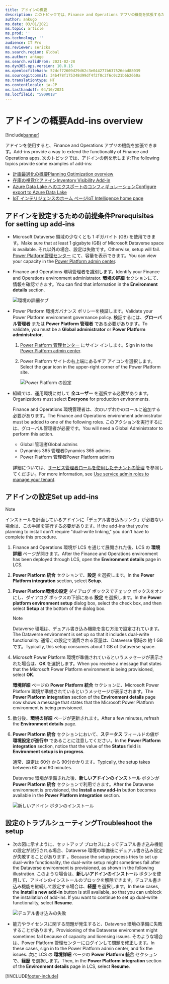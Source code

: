 ```yaml
---
title: アドインの概要
description: このトピックでは、Finance and Operations アプリの機能を拡張するために使用できるアドインに関する情報を提供します。
author: ankugo
ms.date: 03/01/2021
ms.topic: article
ms.prod: ''
ms.technology: ''
audience: IT Pro
ms.reviewer: sericks
ms.search.region: Global
ms.author: ankugo
ms.search.validFrom: 2021-02-28
ms.dyn365.ops.version: 10.0.15
ms.openlocfilehash: 52dcf72609d29d62c3e044277b637526ead88039
ms.sourcegitcommit: 34b478f175348d99df4f2f0c2f6c0c21b6b2660a
ms.translationtype: HT
ms.contentlocale: ja-JP
ms.lasthandoff: 04/16/2021
ms.locfileid: "5909018"
---
```

# <a name="add-ins-overview"></a><span data-ttu-id="ab9d0-103">アドインの概要</span><span class="sxs-lookup"><span data-stu-id="ab9d0-103">Add-ins overview</span></span>

[!include[banner](../includes/banner.md)]

<span data-ttu-id="ab9d0-104">アドインを使用すると、Finance and Operations アプリの機能を拡張できます。</span><span class="sxs-lookup"><span data-stu-id="ab9d0-104">Add-ins provide a way to extend the functionality of Finance and Operations apps.</span></span> <span data-ttu-id="ab9d0-105">次のトピックでは、アドインの例を示します:</span><span class="sxs-lookup"><span data-stu-id="ab9d0-105">The following topics provide some examples of add-ins:</span></span>

- [<span data-ttu-id="ab9d0-106">計画最適化の概要</span><span class="sxs-lookup"><span data-stu-id="ab9d0-106">Planning Optimization overview</span></span>](../../../supply-chain/master-planning/planning-optimization/planning-optimization-overview.md)
- [<span data-ttu-id="ab9d0-107">在庫の視覚化アドイン</span><span class="sxs-lookup"><span data-stu-id="ab9d0-107">Inventory Visibility Add-in</span></span>](../../../supply-chain/inventory/inventory-visibility.md)
- [<span data-ttu-id="ab9d0-108">Azure Data Lake へのエクスポートのコンフィギュレーション</span><span class="sxs-lookup"><span data-stu-id="ab9d0-108">Configure export to Azure Data Lake</span></span>](../data-entities/configure-export-data-lake.md)
- [<span data-ttu-id="ab9d0-109">IoT インテリジェンスのホーム ページ</span><span class="sxs-lookup"><span data-stu-id="ab9d0-109">IoT Intelligence home page</span></span>](../../../supply-chain/iot/iot-intelligence-home-page.md)

## <a name="prerequisites-for-setting-up-add-ins"></a><span data-ttu-id="ab9d0-110">アドインを設定するための前提条件</span><span class="sxs-lookup"><span data-stu-id="ab9d0-110">Prerequisites for setting up add-ins</span></span>

- <span data-ttu-id="ab9d0-111">Microsoft Dataverse 領域の少なくとも 1 ギガバイト (GB) を使用できます。</span><span class="sxs-lookup"><span data-stu-id="ab9d0-111">Make sure that at least 1 gigabyte (GB) of Microsoft Dataverse space is available.</span></span> <span data-ttu-id="ab9d0-112">それ以外の場合、設定は失敗です。</span><span class="sxs-lookup"><span data-stu-id="ab9d0-112">Otherwise, setup will fail.</span></span> <span data-ttu-id="ab9d0-113">[Power Platform管理センター](https://admin.powerplatform.microsoft.com/resources/capacity) にて、容量を表示できます。</span><span class="sxs-lookup"><span data-stu-id="ab9d0-113">You can view your capacity in the [Power Platform admin center](https://admin.powerplatform.microsoft.com/resources/capacity).</span></span> 
- <span data-ttu-id="ab9d0-114">Finance and Operations 環境管理者を識別します。</span><span class="sxs-lookup"><span data-stu-id="ab9d0-114">Identify your Finance and Operations environment administrator.</span></span> <span data-ttu-id="ab9d0-115">**環境の詳細** セクションにて、情報を確認できます。</span><span class="sxs-lookup"><span data-stu-id="ab9d0-115">You can find that information in the **Environment details** section.</span></span>

    ![環境の詳細タブ](media/EnvironmentDetails.png)
    
- <span data-ttu-id="ab9d0-117">Power Platform 環境ガバナンス ポリシーを検証します。</span><span class="sxs-lookup"><span data-stu-id="ab9d0-117">Validate your Power Platform environment governance policy.</span></span> <span data-ttu-id="ab9d0-118">検証するには、**グローバル管理者** または **Power Platform 管理者** である必要があります。</span><span class="sxs-lookup"><span data-stu-id="ab9d0-118">To validate, you must be a **Global administrator** or **Power Platform administrator**.</span></span>
    
    1. <span data-ttu-id="ab9d0-119">[Power Platform 管理センター](https://admin.powerplatform.microsoft.com) にサイン インします。</span><span class="sxs-lookup"><span data-stu-id="ab9d0-119">Sign in to the [Power Platform admin center](https://admin.powerplatform.microsoft.com).</span></span>
    2. <span data-ttu-id="ab9d0-120">Power Platform サイトの右上端にあるギア アイコンを選択します。</span><span class="sxs-lookup"><span data-stu-id="ab9d0-120">Select the gear icon in the upper-right corner of the Power Platform site.</span></span>
    
        ![Power Platform の設定](media/PowerPlatformSettings.png)
    
- <span data-ttu-id="ab9d0-122">組織では、運用環境に対して **全ユーザー** を選択する必要があります。</span><span class="sxs-lookup"><span data-stu-id="ab9d0-122">Organizations must select **Everyone** for production environments.</span></span>
    
    <span data-ttu-id="ab9d0-123">Finance and Operations 環境管理者は、次のいずれかのロールに追加する必要があります。</span><span class="sxs-lookup"><span data-stu-id="ab9d0-123">The Finance and Operations environment administrator must be added to one of the following roles.</span></span> <span data-ttu-id="ab9d0-124">このアクションを実行するには、グローバル管理者が必要です。</span><span class="sxs-lookup"><span data-stu-id="ab9d0-124">You will need a Global Administrator to perform this action.</span></span>
    - <span data-ttu-id="ab9d0-125">Global 管理者</span><span class="sxs-lookup"><span data-stu-id="ab9d0-125">Global admins</span></span>
    - <span data-ttu-id="ab9d0-126">Dynamics 365 管理者</span><span class="sxs-lookup"><span data-stu-id="ab9d0-126">Dynamics 365 admins</span></span>
    - <span data-ttu-id="ab9d0-127">Power Platform 管理者</span><span class="sxs-lookup"><span data-stu-id="ab9d0-127">Power Platform admins</span></span>
    
    <span data-ttu-id="ab9d0-128">詳細については、[サービス管理者ロールを使用したテナントの管理](/power-platform/admin/use-service-admin-role-manage-tenant) を参照してください。</span><span class="sxs-lookup"><span data-stu-id="ab9d0-128">For more information, see [Use service admin roles to manage your tenant](/power-platform/admin/use-service-admin-role-manage-tenant).</span></span>

## <a name="set-up-add-ins"></a><span data-ttu-id="ab9d0-129">アドインの設定</span><span class="sxs-lookup"><span data-stu-id="ab9d0-129">Set up add-ins</span></span>

> [!NOTE]
> <span data-ttu-id="ab9d0-130">インストールを計画しているアドインに「デュアル書き込みリンク」が必要ない場合は、この手順を実行する必要があります。</span><span class="sxs-lookup"><span data-stu-id="ab9d0-130">If the add-ins that you're planning to install don't require "dual-write linking," you don't have to complete this procedure.</span></span>

1. <span data-ttu-id="ab9d0-131">Finance and Operations 環境が LCS を通じて展開された後、LCS の **環境詳細** ページが開きます。</span><span class="sxs-lookup"><span data-stu-id="ab9d0-131">After the Finance and Operations environment has been deployed through LCS, open the **Environment details** page in LCS.</span></span>
2. <span data-ttu-id="ab9d0-132">**Power Platform 統合** セクションで、**設定** を選択します。</span><span class="sxs-lookup"><span data-stu-id="ab9d0-132">In the **Power Platform integration** section, select **Setup**.</span></span>
3. <span data-ttu-id="ab9d0-133">**Power Platform環境の設定** ダイアログ ボックスでチェック ボックスをオンにし、ダイアログ ボックスの下部にある **設定** を選択します。</span><span class="sxs-lookup"><span data-stu-id="ab9d0-133">In the **Power platform environment setup** dialog box, select the check box, and then select **Setup** at the bottom of the dialog box.</span></span>

    > [!NOTE]
    > <span data-ttu-id="ab9d0-134">Dataverse 環境は、デュアル書き込み機能を含む方法で設定されています。</span><span class="sxs-lookup"><span data-stu-id="ab9d0-134">The Dataverse environment is set up so that it includes dual-write functionality.</span></span> <span data-ttu-id="ab9d0-135">通常この設定で消費される容量は、Dataverse 領域の 約 1 GB です。</span><span class="sxs-lookup"><span data-stu-id="ab9d0-135">Typically, this setup consumes about 1 GB of Dataverse space.</span></span>

4. <span data-ttu-id="ab9d0-136">Microsoft Power Platform 環境が準備されているというメッセージが表示された場合は、**OK** を選択します。</span><span class="sxs-lookup"><span data-stu-id="ab9d0-136">When you receive a message that states that the Microsoft Power Platform environment is being provisioned, select **OK**.</span></span>

    <span data-ttu-id="ab9d0-137">**環境詳細** ページの **Power Platform 統合** セクションに、Microsoft Power Platform 環境が準備されているというメッセージが表示されます。</span><span class="sxs-lookup"><span data-stu-id="ab9d0-137">The **Power Platform integration** section of the **Environment details** page now shows a message that states that the Microsoft Power Platform environment is being provisioned.</span></span>

5. <span data-ttu-id="ab9d0-138">数分後、**環境の詳細** ページが更新されます。</span><span class="sxs-lookup"><span data-stu-id="ab9d0-138">After a few minutes, refresh the **Environment details** page.</span></span>
6. <span data-ttu-id="ab9d0-139">**Power Platform 統合** セクションにおいて、**ステータス** フィールドの値が **環境設定が進行中** であることに注意してください。</span><span class="sxs-lookup"><span data-stu-id="ab9d0-139">In the **Power Platform integration** section, notice that the value of the **Status** field is **Environment setup is in progress**.</span></span>

    <span data-ttu-id="ab9d0-140">通常、設定は 60分 から 90分かかります。</span><span class="sxs-lookup"><span data-stu-id="ab9d0-140">Typically, the setup takes between 60 and 90 minutes.</span></span>

    <span data-ttu-id="ab9d0-141">Dataverse 環境が準備された後、**新しいアドインのインストール** ボタンが **Power Platform 統合** セクションで利用できます。</span><span class="sxs-lookup"><span data-stu-id="ab9d0-141">After the Dataverse environment is provisioned, the **Install a new add-in** button becomes available in the **Power Platform integration** section.</span></span>

    ![新しいアドイン ボタンのインストール](media/InstallANewAddIn.png)

## <a name="troubleshoot-the-setup"></a><span data-ttu-id="ab9d0-143">設定のトラブルシューティング</span><span class="sxs-lookup"><span data-stu-id="ab9d0-143">Troubleshoot the setup</span></span>

- <span data-ttu-id="ab9d0-144">次の図に示すように、セットアップ プロセスによってデュアル書き込み機能の設定が試行される場合、Dataverse 環境の準備後にデュアル書き込み設定が失敗することがあります 。</span><span class="sxs-lookup"><span data-stu-id="ab9d0-144">Because the setup process tries to set up dual-write functionality, the dual-write setup might sometimes fail after the Dataverse environment is provisioned, as shown in the following illustration.</span></span> <span data-ttu-id="ab9d0-145">このような場合は、**新しいアドインのインストール** ボタンを使用して、アドインのインストールのブロックを解除できます。デュアル書き込み機能を継続して設定する場合は、**経歴** を選択します。</span><span class="sxs-lookup"><span data-stu-id="ab9d0-145">In these cases, the **Install a new add-in** button is still available, so that you can unblock the installation of add-ins. If you want to continue to set up dual-write functionality, select **Resume**.</span></span>

    ![デュアル書き込みの失敗](media/Error.png)

- <span data-ttu-id="ab9d0-147">能力やライセンスに関する問題が発生すると、Dataverse 環境の準備に失敗することがあります。</span><span class="sxs-lookup"><span data-stu-id="ab9d0-147">Provisioning of the Dataverse environment might sometimes fail because of capacity and licensing issues.</span></span> <span data-ttu-id="ab9d0-148">そのような場合は、Power Platform 管理センターにログインして問題を修正します。</span><span class="sxs-lookup"><span data-stu-id="ab9d0-148">In these cases, sign in to the Power Platform admin center, and fix the issues.</span></span> <span data-ttu-id="ab9d0-149">次に LCS の **環境詳細** ページの **Power Platform 統合** セクションで、**経歴** を選択します。</span><span class="sxs-lookup"><span data-stu-id="ab9d0-149">Then, in the **Power Platform integration** section of the **Environment details** page in LCS, select **Resume**.</span></span>


[!INCLUDE[footer-include](../../../includes/footer-banner.md)]